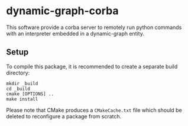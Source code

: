 dynamic-graph-corba
===================

This software provide a corba server to remotely run python commands with an
interpreter embedded in a dynamic-graph entity.

Setup
-----

To compile this package, it is recommended to create a separate build
directory:

    mkdir _build
    cd _build
    cmake [OPTIONS] ..
    make install

Please note that CMake produces a `CMakeCache.txt` file which should
be deleted to reconfigure a package from scratch.
